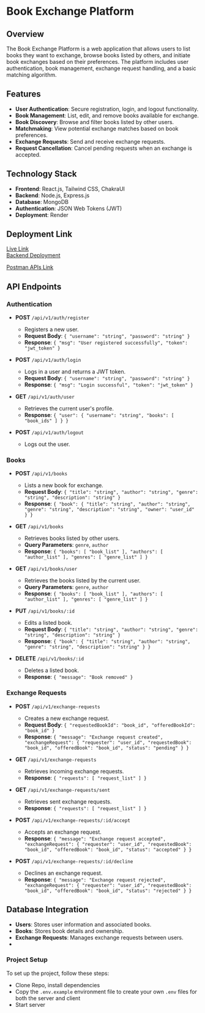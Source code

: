 # Book Exchange Platform

## Overview

The Book Exchange Platform is a web application that allows users to list books they want to exchange, browse books listed by others, and initiate book exchanges based on their preferences. The platform includes user authentication, book management, exchange request handling, and a basic matching algorithm.

## Features

- **User Authentication**: Secure registration, login, and logout functionality.
- **Book Management**: List, edit, and remove books available for exchange.
- **Book Discovery**: Browse and filter books listed by other users.
- **Matchmaking**: View potential exchange matches based on book preferences.
- **Exchange Requests**: Send and receive exchange requests.
- **Request Cancellation**: Cancel pending requests when an exchange is accepted.

## Technology Stack

- **Frontend**: React.js, Tailwind CSS, ChakraUI
- **Backend**: Node.js, Express.js
- **Database**: MongoDB
- **Authentication**: JSON Web Tokens (JWT)
- **Deployment**: Render

## Deployment Link
[Live Link](https://book-exchange-platform-1.onrender.com/)  
[Backend Deployment](https://book-exchange-platform-vf2q.onrender.com/)

[Postman APIs Link](https://www.postman.com/dark-eclipse-727260/workspace/book-management-system)

## API Endpoints

### Authentication

- **POST** `/api/v1/auth/register`
  - Registers a new user.
  - **Request Body**: `{ "username": "string", "password": "string" }`
  - **Response**: `{ "msg": "User registered successfully", "token": "jwt_token" }`

- **POST** `/api/v1/auth/login`
  - Logs in a user and returns a JWT token.
  - **Request Body**: `{ "username": "string", "password": "string" }`
  - **Response**: `{ "msg": "Login successful", "token": "jwt_token" }`

- **GET** `/api/v1/auth/user`
  - Retrieves the current user's profile.
  - **Response**: `{ "user": { "username": "string", "books": [ "book_ids" ] } }`

- **POST** `/api/v1/auth/logout`
  - Logs out the user.

### Books

- **POST** `/api/v1/books`
  - Lists a new book for exchange.
  - **Request Body**: `{ "title": "string", "author": "string", "genre": "string", "description": "string" }`
  - **Response**: `{ "book": { "title": "string", "author": "string", "genre": "string", "description": "string", "owner": "user_id" } }`

- **GET** `/api/v1/books`
  - Retrieves books listed by other users.
  - **Query Parameters**: `genre`, `author`
  - **Response**: `{ "books": [ "book_list" ], "authors": [ "author_list" ], "genres": [ "genre_list" ] }`

- **GET** `/api/v1/books/user`
  - Retrieves the books listed by the current user.
  - **Query Parameters**: `genre`, `author`
  - **Response**: `{ "books": [ "book_list" ], "authors": [ "author_list" ], "genres": [ "genre_list" ] }`

- **PUT** `/api/v1/books/:id`
  - Edits a listed book.
  - **Request Body**: `{ "title": "string", "author": "string", "genre": "string", "description": "string" }`
  - **Response**: `{ "book": { "title": "string", "author": "string", "genre": "string", "description": "string" } }`

- **DELETE** `/api/v1/books/:id`
  - Deletes a listed book.
  - **Response**: `{ "message": "Book removed" }`

### Exchange Requests

- **POST** `/api/v1/exchange-requests`
  - Creates a new exchange request.
  - **Request Body**: `{ "requestedBookId": "book_id", "offeredBookId": "book_id" }`
  - **Response**: `{ "message": "Exchange request created", "exchangeRequest": { "requester": "user_id", "requestedBook": "book_id", "offeredBook": "book_id", "status": "pending" } }`

- **GET** `/api/v1/exchange-requests`
  - Retrieves incoming exchange requests.
  - **Response**: `{ "requests": [ "request_list" ] }`

- **GET** `/api/v1/exchange-requests/sent`
  - Retrieves sent exchange requests.
  - **Response**: `{ "requests": [ "request_list" ] }`

- **POST** `/api/v1/exchange-requests/:id/accept`
  - Accepts an exchange request.
  - **Response**: `{ "message": "Exchange request accepted", "exchangeRequest": { "requester": "user_id", "requestedBook": "book_id", "offeredBook": "book_id", "status": "accepted" } }`

- **POST** `/api/v1/exchange-requests/:id/decline`
  - Declines an exchange request.
  - **Response**: `{ "message": "Exchange request rejected", "exchangeRequest": { "requester": "user_id", "requestedBook": "book_id", "offeredBook": "book_id", "status": "rejected" } }`

## Database Integration

- **Users**: Stores user information and associated books.
- **Books**: Stores book details and ownership.
- **Exchange Requests**: Manages exchange requests between users.
- 

### Project Setup

To set up the project, follow these steps:
- Clone Repo, install dependencies
- Copy the `.env.example` environment file to create your own `.env` files for both the server and client
- Start server
